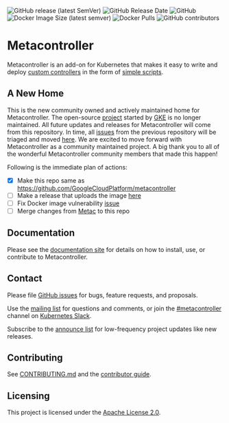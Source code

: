 ![GitHub release (latest SemVer)](https://img.shields.io/github/v/release/metacontroller/metacontroller)
![GitHub Release Date](https://img.shields.io/github/release-date/metacontroller/metacontroller)
![GitHub](https://img.shields.io/github/license/metacontroller/metacontroller)
![Docker Image Size (latest semver)](https://img.shields.io/docker/image-size/metacontrollerio/metacontroller)
![Docker Pulls](https://img.shields.io/docker/pulls/metacontrollerio/metacontroller)
![GitHub contributors](https://img.shields.io/github/contributors/metacontroller/metacontroller)

# Metacontroller

Metacontroller is an add-on for Kubernetes that makes it easy to write and
deploy [custom controllers](https://kubernetes.io/docs/concepts/api-extension/custom-resources/#custom-controllers)
in the form of [simple scripts](https://metacontroller.app).

## A New Home
This is the new community owned and actively maintained home for Metacontroller. The open-source [project](https://github.com/GoogleCloudPlatform/metacontroller) started by [GKE](https://cloud.google.com/kubernetes-engine/) is no longer maintained. All future updates and releases for Metacontroller will come from this repository. In time, all [issues](https://github.com/GoogleCloudPlatform/metacontroller/issues) from the previous repository will be triaged and moved [here](https://github.com/metacontroller/metacontroller/issues). We are excited to move forward with Metacontroller as a community maintained project. A big thank you to all of the wonderful Metacontroller community members that made this happen!

Following is the immediate plan of actions:
- [x] Make this repo same as https://github.com/GoogleCloudPlatform/metacontroller
- [ ] Make a release that uploads the image [here](https://hub.docker.com/orgs/metacontrollerio)
- [ ] Fix Docker image vulnerability [issue](https://github.com/GoogleCloudPlatform/metacontroller/issues/202)
- [ ] Merge changes from [Metac](https://github.com/AmitKumarDas/metac) to this repo

## Documentation

Please see the [documentation site](https://metacontroller.app) for details
on how to install, use, or contribute to Metacontroller.

## Contact

Please file [GitHub issues](https://github.com/metacontroller/metacontroller/issues) for bugs, feature requests, and proposals.

Use the [mailing list](https://groups.google.com/forum/#!forum/metacontroller)
for questions and comments, or join the
[#metacontroller](https://kubernetes.slack.com/messages/metacontroller/) channel on
[Kubernetes Slack](http://slack.kubernetes.io).

Subscribe to the [announce list](https://groups.google.com/forum/#!forum/metacontroller-announce)
for low-frequency project updates like new releases.

## Contributing

See [CONTRIBUTING.md](CONTRIBUTING.md) and the
[contributor guide](https://metacontroller.app/contrib/).

## Licensing

This project is licensed under the [Apache License 2.0](LICENSE).
